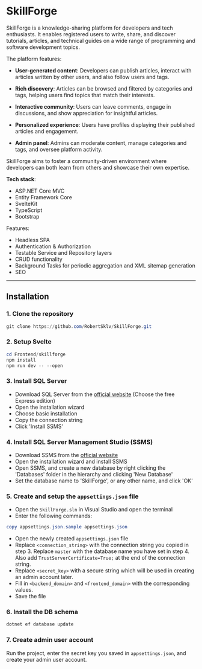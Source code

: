 # SkillForge

SkillForge is a knowledge-sharing platform for developers and tech enthusiasts. It enables registered users to write, share, and discover tutorials, articles, and technical guides on a wide range of programming and software development topics.

The platform features:

- **User-generated content**: Developers can publish articles, interact with articles written by other users, and also follow users and tags.

- **Rich discovery**: Articles can be browsed and filtered by categories and tags, helping users find topics that match their interests.

- **Interactive community**: Users can leave comments, engage in discussions, and show appreciation for insightful articles.

- **Personalized experience**: Users have profiles displaying their published articles and engagement.

- **Admin panel**: Admins can moderate content, manage categories and tags, and oversee platform activity.

SkillForge aims to foster a community-driven environment where developers can both learn from others and showcase their own expertise.

**Tech stack**:
- ASP.NET Core MVC
- Entity Framework Core
- SvelteKit
- TypeScript
- Bootstrap

Features:
- Headless SPA
- Authentication & Authorization
- Testable Service and Repository layers
- CRUD functionality
- Background Tasks for periodic aggregation and XML sitemap generation
- SEO

---

## Installation

### 1. Clone the repository

```powershell
git clone https://github.com/RobertSklv/SkillForge.git
```

### 2. Setup Svelte

```powershell
cd Frontend/skillforge
npm install
npm run dev -- --open
```

### 3. Install SQL Server

- Download SQL Server from the [official website](https://www.microsoft.com/en/sql-server/sql-server-downloads) (Choose the free Express edition)
- Open the installation wizard
- Choose basic installation
- Copy the connection string
- Click 'Install SSMS'

### 4. Install SQL Server Management Studio (SSMS)

- Download SSMS from the [official website](https://learn.microsoft.com/en-us/sql/ssms/download-sql-server-management-studio-ssms?view=sql-server-ver16&redirectedfrom=MSDN)
- Open the installation wizard and install SSMS
- Open SSMS, and create a new database by right clicking the 'Databases' folder in the hierarchy and clicking 'New Database'
- Set the database name to 'SkillForge', or any other name, and click 'OK'

### 5. Create and setup the `appsettings.json` file

- Open the `SkillForge.sln` in Visual Studio and open the terminal
- Enter the following commands:
```powershell
copy appsettings.json.sample appsettings.json
```
- Open the newly created `appsettings.json` file
- Replace `<connection_string>` with the connection string you copied in step 3. Replace `master` with the database name you have set in step 4. Also add `TrustServerCertificate=True;` at the end of the connection string.
- Replace `<secret_key>` with a secure string which will be used in creating an admin account later.
- Fill in `<backend_domain>` and `<frontend_domain>` with the corresponding values.
- Save the file

### 6. Install the DB schema

```powershell
dotnet ef database update
```

### 7. Create admin user account

Run the project, enter the secret key you saved in `appsettings.json`, and create your admin user account.